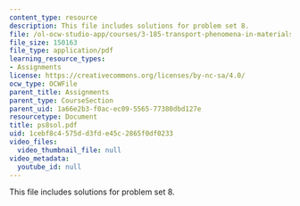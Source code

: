 ```yaml
---
content_type: resource
description: This file includes solutions for problem set 8.
file: /ol-ocw-studio-app/courses/3-185-transport-phenomena-in-materials-engineering-fall-2003/1cebf8c4575dd3fde45c2865f0df0233_ps8sol.pdf
file_size: 150163
file_type: application/pdf
learning_resource_types:
- Assignments
license: https://creativecommons.org/licenses/by-nc-sa/4.0/
ocw_type: OCWFile
parent_title: Assignments
parent_type: CourseSection
parent_uid: 1a66e2b3-f0ac-ec09-5565-77380dbd127e
resourcetype: Document
title: ps8sol.pdf
uid: 1cebf8c4-575d-d3fd-e45c-2865f0df0233
video_files:
  video_thumbnail_file: null
video_metadata:
  youtube_id: null
---
```

This file includes solutions for problem set 8.